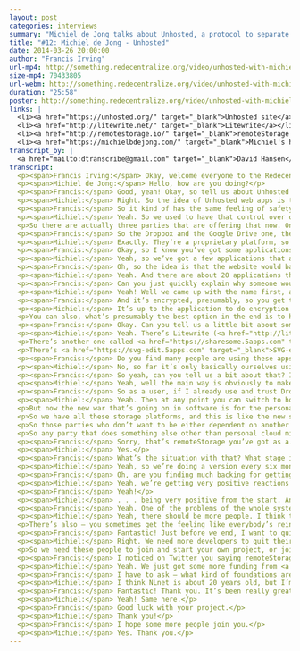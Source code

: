 ```yaml
---
layout: post
categories: interviews
summary: "Michiel de Jong talks about Unhosted, a protocol to separate web applications from where their data is stored. Plus a call for more developers to work on decentralized technologies, and how to get paid."
title: "#12: Michiel de Jong - Unhosted"
date: 2014-03-26 20:00:00
author: "Francis Irving"
url-mp4: http://something.redecentralize.org/video/unhosted-with-michiel-de-jong.mp4
size-mp4: 70433805
url-webm: http://something.redecentralize.org/video/unhosted-with-michiel-de-jong.webm
duration: "25:58"
poster: http://something.redecentralize.org/video/unhosted-with-michiel-de-jong.jpg
links: |
  <li><a href="https://unhosted.org/" target="_blank">Unhosted site</a></li>
  <li><a href="http://litewrite.net/" target="_blank">Litewrite</a></li>
  <li><a href="http://remotestorage.io/" target="_blank">remoteStorage protocol</a></li>
  <li><a href="https://michielbdejong.com/" target="_blank">Michiel's homepage</a></li>
transcript_by: |
  <a href="mailto:dtranscribe@gmail.com" target="_blank">David Hansen</a>
transcript:
  <p><span>Francis Irving:</span> Okay, welcome everyone to the Redecentralize interview with Michiel de Jong, who is from the <a href="https://unhosted.org" target="_blank">Unhosted project</a>. I’m very excited to have him here, because it was actually the first modern-era decentralization project that I heard about. So, hello Michiel!</p>
  <p><span>Michiel de Jong:</span> Hello, how are you doing?</p>
  <p><span>Francis:</span> Good, yeah! Okay, so tell us about Unhosted — what does it do?</p>
  <p><span>Michiel:</span> Right. So the idea of Unhosted web apps is that they are websites that don’t store your user data. So normally when you use a website, it runs on a server that has a database where all your data goes. So you post a photo to the website, it goes into the database of the people who run the website. With an Unhosted website there’s no such database. So there’s still a website that comes from a server, but it comes as static content, and then your browser connects to your own server, which you should have yourself, and it stores the data directly to your server from the browser. So your browser connects to two servers now — one to get the website you’re visiting, and one to your own server which it uses as, say, the database server.</p>
  <p><span>Francis:</span> So it kind of has the same feeling of safety as — sorry to say this — but on say a Windows machine in the 1990s, when you might be running someone’s app but. . . ?</p>
  <p><span>Michiel:</span> Yeah. So we used to have that control over our data when we all installed software and computers came — so it used to be that you have your hard disk where everything happens, and when you want to use software you have to install it on your hard disk. And you have your own files on your hard disk, and nothing ever leaves there unless you send it somewhere else. And we’ve left that paradigm to go to more of a web-based — or a cloud-based — architecture, where all our data is on servers owned by other people. And so to go back to a situation where we can control our data, there’s two or three things you can do — one is to just store everything only on your device; and another thing would be to collaborate with others to have a peer-to-peer database, like a decentralized network where you store your data only with your friends; and the third thing you can do (it’s what we do) is actually the simplest thing, is to say, ‘Well, okay, data’s going to be on servers because it’s just so convenient; you can reinstall your device and the data’s still there, etc.,’ but have a server per user instead of a server per application provider.</p>
  <p>So there are actually three parties that are offering that now. One is Dropbox. They offer dropbox.js, where if you are a Dropbox user there are a few applications that support dropbox.js, where the data goes directly to your Dropbox account. Google Drive also supports it now (cross-origin storage). And then we’re the third one. So we have the <a href="http://remotestorage.io" target="_blank">remoteStorage protocol</a>, which is an open protocol, and which we publish as a nonprofit.</p>
  <p><span>Francis:</span> So the Dropbox and the Google Drive one, they let people write applications that store things on their CORS services, but they’re proprietary and locked in to those services, are they? whereas the remoteStorage is an open protocol?</p>
  <p><span>Michiel:</span> Exactly. They’re a proprietary platform, so Dropbox has the right to kick out any application when they’re not happy with it, and they can change the API when they want, and they are the only provider of Dropbox storage. But for an application environment it’s the same deal, they still don’t have to run a database because each user logs in with their own database, their own remoteStorage. But obviously the idea of the open protocol is that we can have an open market that’s robust against any commercial party defaulting or doing something else than what the users want.</p>
  <p><span>Francis:</span> Okay, so I know you’ve got some applications working already. Can you just talk through, from a user’s point of view, how one of those applications works?</p>
  <p><span>Michiel:</span> Yeah, so we’ve got a few applications that are now being used by a few early adopters. There’s not a lot yet. We don’t have a full platform yet that can replace your Facebook or your iPhone app platform, but the first few applications are there. So you go to the application, and then instead of logging in — like normally to a website you might log in with an email address and a password, but in this case you say ‘Connect to my remoteStorage,’ and then you put in what looks like an email address but it’s actually your storage address. So it’s user@provider. Then what happens is an OAuth dialog — so it redirects you to your own storage provider, asks you to log in, and it asks, ‘Do you allow this application to access your contacts and also read access to your photos?’ for instance, and then if you say ‘Allow’ you’re redirected back to the application — which is just OAuth, it’s the same as when you connect with Facebook or you log in with Twitter or something like that. And then everything else is just the same as using a normal website.</p>
  <p><span>Francis:</span> Oh, so the idea is that the website would basically say it’s using remoteStorage, and then you literally use email, but it has to be one that’s compatible with remoteStorage.</p>
  <p><span>Michiel:</span> Yeah. And there are about 20 applications that support this now, and there’s software you can run to run your own remoteStorage server. There’s also a commercial provider called <a href="https://5apps.com" target="_blank">5apps</a>. They’re a start-up, also part of the Unhosted movement. They’re friends of ours, and they’re offering remoteStorage now to people who want to have it. So you can get an account with them and then go to the unhosted.org website; there’s a list of <a href="https://unhosted.org/apps" target="_blank">example apps</a> which you can try out.</p>
  <p><span>Francis:</span> Can you just quickly explain why someone would want to use hosted storage with Unhosted? I can guess why, but I’m just. . .</p>
  <p><span>Michiel:</span> Yeah! Well we came up with the name first, and then we started thinking about how to build it. So the first idea was to not host anything, to do everything only peer-to-peer, but then we found out that actually a much more viable — and what we thought a better architecture — would be to do per-user hosted. But ‘per-user hosted’ doesn’t sound as intriguing either, so we changed the name.</p>
  <p><span>Francis:</span> And it’s encrypted, presumably, so you get the separation still of the code and the data.</p>
  <p><span>Michiel:</span> It’s up to the application to do encryption at the application level. When applications want to work together — so they want to use the same address book, for instance, then if you have encrypted contacts in your address book then other applications might not be able to use them. So for now the applications can do the encryption at the application level, but at the storage level you can obviously encrypt all you want. You can encrypt the hard drive so that if that server gets raided by some government, that they cannot get to your data.</p>
  <p>You can also, what’s presumably the best option in the end is to host a server in your house, like a FreedomBox, and then you know that the government would need a warrant to get to your data, and that most commercial parties will not be able to get into your house. But we don’t build the encryption into the cross-origin storage protocol, we just define how you can connect an application with a per-user storage server, and then you can do encryption under that level and also on top of it.</p>
  <p><span>Francis:</span> Okay. Can you tell us a little bit about some of the applications, like what the most popular and well-made applications are, ones that maybe people could start using for something straightaway?</p>
  <p><span>Michiel:</span> Yeah. There’s Litewrite (<a href="http://litewrite.net" target="_blank">litewrite.net</a>) which is a simple, minimalistic text editor, so you can take notes, you can write blog posts, you can write letters. And so there are not a lot of formatting options like inserting graphs and stuff like that, but just for editing text and not being distracted, it’s a really cool editor. And it also works very well on smartphones where you can scroll in the list of documents and then click one which you want to edit.</p>
  <p>There’s another one called <a href="https://sharesome.5apps.com" target="_blank">Sharesome</a> which allows you to share photos and other files with people, and it just gives you a URL which you can then share. So you upload something which goes to your storage, and then you get the URL for it.</p>
  <p>There’s <a href="https://svg-edit.5apps.com" target="_blank">SVG-edit</a> which allows you to create diagrams — I bit like, I think it’s called Google Draw in Google Docs where you can create diagrams — and it creates them as .svg and it runs entirely in the browser, and then saves the .svg file to your remoteStorage.</p>
  <p><span>Francis:</span> Do you find many people are using these apps extensively? Or what kind of people is it who are taking them up at the moment?</p>
  <p><span>Michiel:</span> No, so far it’s only basically ourselves using it. We’ve worked on trying out how to build the platform and how to make it possible for app developers to develop apps. And so far we have been working on that, and when app developers have come we’ve worked with them to improve the experience, but there haven’t been a lot of — apart from these 20 apps there haven’t been like any big companies that have said, ‘Okay, we’re going to build our next applications using your protocol.’ It’s mainly been enthusiasts writing these applications. So at this point we have a product more towards app developers and not yet towards end users, but we think that within a year or two, the apps will be there and then end users can also just say, ‘Okay, I’m going to use that for part of the things I do with my computer.’</p>
  <p><span>Francis:</span> So yeah, can you tell us a bit about that? I’m quite intrigued that you just said you were looking for a big company to maybe take it on and use it. So can you tell us the different ways you think you can get a large number of people to start using the apps?</p>
  <p><span>Michiel:</span> Yeah, well the main way is obviously to make it attractive for application developers. So one thing we are doing with the client-side library, which we will be doing, is to include the other two platforms — dropbox.js and the Google Drive JavaScript API — in the library with one common interface, so that if you develop an application and you just want people to be able to use your application, and you want to give them the freedom to use a remoteStorage account, but you don’t want to lose users over that — which is obviously a concern for an application developer saying, ‘Well, I’ll have a very small market if I do that.’ So then you just. . .</p>
  <p><span>Francis:</span> So as a user, if I already use and trust Dropbox I’d just be able to use the app with Dropbox, but then switch later on the same application and use remoteStorage?</p>
  <p><span>Michiel:</span> Yeah. Then at any point you can switch to hosting your own server, or staying with Dropbox if you’re still happy with them, or switching to some other remoteStorage provider. So the other thing we’re thinking — there’s like the free-software movement which wants to keep everything, everybody free (free technology), and there’s also obviously different providers having all kinds of wars over platforms. It used to be mainframes fighting each other for market share, and then the free-software movement started with freedom from mainframe software. Then it was the PC’s hardware. Then in the 90s it became operating systems. And all of those are — we have freedom there now. We cannot have entirely free firmware yet, but we can have Linux as our operating system. We’ve had the browser wars, which were almost lost. It was about to be all Explorer, and then magically that was still won by free software, which we should really be very happy for. So we’ve got several browsers now.</p>
  <p>But now the new war that’s going on in software is for the personal storage. So there’s obviously Dropbox, which we all know, but which we may not think so much about. We are always saying, like, ‘Apple’s about the iPhone and the Mac,’ but if you think about it, all your contacts are synced via iCloud, application data is also synced via iCloud, and if you take a photo it also goes to your iCloud. So iCloud is actually also a personal storage platform just like Dropbox. Then there’s Google Drive, SkyDrive for Microsoft — if you buy a new computer with Windows it asks you to log in with your Microsoft account and offers to store your files on SkyDrive. And even Ubuntu, who are a Linux distribution, are doing Ubuntu One as their storage platform. It used to based on CouchDB, but I mean, it’s a proprietary platform which they want people to store their data on.</p>
  <p>So we have all these storage platforms, and this is like the new software freedom war, right? So we’ve had browsers, we’ve had operating systems; now we have personal web servers. And we are, at this point, the main (that we know of) open proposal in that area, so we think — another war that’s going on is obviously smartphones. So you have iPhone, and Android, Firefox OS, and there I think mobile operators are very interested in not giving away power to the handset providers and the handset operating system providers. So you see like Samsung doing ‘tee-zen’ or Tizen or whatever they call it, and you see a lot of interest in cheap markets, and countries who don’t want to be dependent on the U.S., like Brazil has also pushed LibreOffice a lot, and they’re also now one of the countries adopting Firefox OS.</p>
  <p>So those parties who don’t want to be either dependent on another commercial power, like Nokia doesn’t want to be — well, Nokia’s with Microsoft now, but, for instance Samsung doesn’t want to be dependent on Android, right? And so for them it’s interesting to have something else. And this open platform where they’re not going to lock in users, but they’re going to stop users from being locked into some other power which is their competitor. They were looking to disrupt the market, I think, instead of monetizing it. So I think a party that would like to open up the personal cloud market would be like a mobile provider or a handset manufacturer. It can also be like Vodafone that say, ‘Okay, we’re going to give all our users. . .’ — you’ve seen in Germany big Internet providers now offering ownClouds to their users, so every user gets an ownCloud account. And obviously they’re all looking to make sure that what they offer is valuable, and if people don’t care about where they get their connection anymore, they just care about their cloud provider, then that takes the attention away from what they’re producing.</p>
  <p>So any party that does something else other than personal cloud might want to just create some disruption in that market. And then we’ve got our protocol as an Internet draft now at IETF, and most of these big companies are looking there, and that’s the place they would look for it. So at some point if they want to, they can pick it up and start using it.</p>
  <p><span>Francis:</span> Sorry, that’s remoteStorage you’ve got as a. . . ?</p>
  <p><span>Michiel:</span> Yes.</p>
  <p><span>Francis:</span> What’s the situation with that? What stage is that at, and what’s the process like, just briefly?</p>
  <p><span>Michiel:</span> Yeah, so we’re doing a version every six months. We’re now finalizing the seventh one, which is the third one which we’re doing as an Internet draft, so it’s the <a href="http://tools.ietf.org/html/draft-dejong-remotestorage-02" target="_blank">remotestorage-02</a> filename. And yeah, we’re discussing about how to change the text, we’re versioning it on GitHub, and every six months we publish it and then storage providers can implement it. And we do the remoteStorage.js client library, which is currently the only client so whenever we change the spec it’s easy to change that, but in theory other people could also write their own clients. And then this text. . .</p>
  <p><span>Francis:</span> Oh, are you finding much backing for getting it made into a standard? What would it be like if that. . . ?</p>
  <p><span>Michiel:</span> Yeah, we’re getting very positive reactions always. Also from people who know what they’re talking about, they say — well, like you for instance. . .</p>
  <p><span>Francis:</span> Yeah!</p>
  <p><span>Michiel:</span> . . . being very positive from the start. And I mean, that’s the confirmation you’re getting. Otherwise it’s — normally when you work in a job, you get your salary and then you know you’ve done a good job, and if you get a raise you know you’ve done a very good job, but if you’re working nonprofit then you have to go by the sort of reactions you get.</p>
  <p><span>Francis:</span> Yeah. One of the problems of the whole system at the moment is people don’t really get rewarded for protocols in the same way they get rewarded for making a Snapchat or something, so it’s good to have people like you putting the energy into them.</p>
  <p><span>Michiel:</span> Yeah, there should be more people. I think the main thing is, it’s not that people — obviously if you work nonprofit you’re going to earn less money than if you work in a company, right? And I don’t think that for most people it’s so important to have a lot of money, but it’s just that there’s also a confirmation that you’re doing the right thing, so you have to be really convinced about yourself, I guess, that what you’re doing is worth something to be able to do that. And you see a lot of projects that just go away after a year, which is a pity.</p>
  <p>There’s also — you sometimes get the feeling like everybody’s reinventing the wheel, like everybody starts a project and it’s the same again. I don’t think that’s so much the case; we just see it that way. I think it’s actually probably more in commercial technology where everybody creates another start-up that does local, social things, buying stuff with your friends and stuff, and there are thousands of them that all try to reinvent the same thing. Whereas in free technology we’re way less people, but I think with few people we’re having a big impact on what the future of technology could be.</p>
  <p><span>Francis:</span> Fantastic! Just before we end, I want to quickly ask you what people can do at the moment? Like what do you most need help at, or support in, to make the project work?</p>
  <p><span>Michiel:</span> Right. We need more developers to quit their job and join the revolution! That’s the main thing. That’s the main thing. And it’s easy to get — once somebody says, ‘Okay, I’m going to do this. This is important, and this is what I’m going to work on,’ then it’s very easy to get funding. It’s not so easy to get a market-rate salary. So we’re not going to be able to get the same money that you’d have at a company. But maybe you have got some savings, or you don’t have to drive a car, or especially if you don’t have to commute to an office anymore you don’t have to drive a car.</p>
  <p>So we need these people to join and start your own project, or join some project; join our project. More people should do that, because it’s really important that the world has free technology. And otherwise if you’re — yeah, everybody can of course be aware of this and talk about it. It’s an important issue that we should not forget about, and so if you see somebody using Firefox you can just say, ‘Hey, did you know that’s free software? Do you know what that means, and why it’s important?’ Just make sure that people stay aware of that. But what we mainly need is more developers quitting their jobs and working for free technology.</p>
  <p><span>Francis:</span> I noticed on Twitter you saying remoteStorage is hiring at the moment. Can you tell us a bit about that?</p>
  <p><span>Michiel:</span> Yeah. We just got some more funding from <a href="http://www.nlnet.nl" target="_blank">NLnet</a>. We’re kindly being sponsored by NLnet, which is a Dutch foundation, and <a href="http://www.wauland.de/en" target="_blank">Wau Holland Stiftung</a>, which is a German foundation. And now they just gave some more money, so we’ve said ten euros per hour, which is what — we used to say a thousand euros per month, which is sort of what we live on, and now we say ten euros per hour so it’s more flexible. So somebody could say, ‘Okay, I’m coming for a few weeks,’ doing some work, publishing that, and then you say, ‘Okay, I worked 26 hours,’ and then you just get €260. So that’s the system we’re using now. So if any developer wants to try it out, we’ve got this funding. And we could pay more but then the money would end sooner, and I don’t think. . .</p>
  <p><span>Francis:</span> I have to ask — what kind of foundations are those? Are they really new, or are they like really old ones whose mission happens to fit with what you’re doing?</p>
  <p><span>Michiel:</span> I think NLnet is about 20 years old, but I’m really guessing here now. And Wau Holland Stiftung is probably about 10 years old I think, but they’ve only recently started sponsoring — well, they sponsored WikiLeaks, and they’re now sponsoring us. And so, NLnet came from where the Dutch Internet was sold to a commercial provider, and that was set into a fund to sponsor free Internet projects, and Wau Holland Stiftung was from the legacy of Wau Holland, who was one of the fathers of the Chaos Computer Club. So these foundations are just — and there’s also crowdfunding. If you’re really serious about building free technology then it’s very easy to get started just with your own savings, and then once you’ve got something going you can set up a crowdfunding campaign, and then if people will retweet it and if you’re serious about it and you don’t need a market-rate salary — and you have to say no to the job offers, of course — then yeah, it’s fun work.</p>
  <p><span>Francis:</span> Fantastic! Thank you. It’s been really great talking with you.</p>
  <p><span>Michiel:</span> Yeah! Same here.</p>
  <p><span>Francis:</span> Good luck with your project.</p>
  <p><span>Michiel:</span> Thank you!</p>
  <p><span>Francis:</span> I hope some more people join you.</p>
  <p><span>Michiel:</span> Yes. Thank you.</p>
---
```


